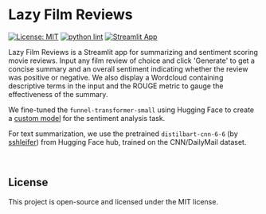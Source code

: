 # Lazy Film Reviews 

[![License: MIT](https://img.shields.io/badge/License-MIT-blue.svg)](LICENSE)
[![python lint](https://img.shields.io/badge/PyLint-passing-brightgreen)](.github/workflows/pylint.yml)
[![Streamlit App](https://static.streamlit.io/badges/streamlit_badge_black_white.svg)](https://lazy-film-reviews-7gif2bz4sa-ew.a.run.app/)

Lazy Film Reviews is a Streamlit app for summarizing and sentiment scoring movie reviews. Input any film review of choice and click 'Generate' to get a concise summary and an overall sentiment indicating whether the review was positive or negative. We also display a Wordcloud containing descriptive terms in the input and the ROUGE metric to gauge the effectiveness of the summary.

We fine-tuned the `funnel-transformer-small` using Hugging Face to create a [custom model](https://huggingface.co/Sreevishnu/funnel-transformer-small-imdb) for the sentiment analysis task.

For text summarization, we use the pretrained `distilbart-cnn-6-6` (by [sshleifer](https://github.com/sshleifer)) from Hugging Face hub, trained on the CNN/DailyMail dataset.

<br>

## License

This project is open-source and licensed under the MIT license.
